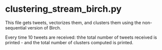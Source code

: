# clustering_stream_birch.py
This file gets tweets, vectorizes them, and clusters them using the non-sequential version of Birch.

Every time 10 tweets are received: thhe total number of tweets received is printed -
and the total number of clusters computed is printed.

